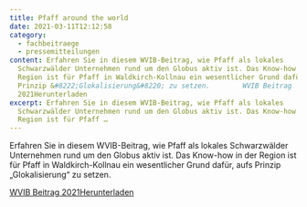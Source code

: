 ```yaml
---
title: Pfaff around the world
date: 2021-03-11T12:12:58
category:
  - fachbeitraege
  - pressemitteilungen
content: Erfahren Sie in diesem WVIB-Beitrag, wie Pfaff als lokales
  Schwarzwälder Unternehmen rund um den Globus aktiv ist. Das Know-how in der
  Region ist für Pfaff in Waldkirch-Kollnau ein wesentlicher Grund dafür, aufs
  Prinzip &#8222;Glokalisierung&#8220; zu setzen.        WVIB Beitrag
  2021Herunterladen
excerpt: Erfahren Sie in diesem WVIB-Beitrag, wie Pfaff als lokales
  Schwarzwälder Unternehmen rund um den Globus aktiv ist. Das Know-how in der
  Region ist für Pfaff …
---
```


<p>Erfahren Sie in diesem WVIB-Beitrag, wie Pfaff als lokales Schwarzwälder Unternehmen rund um den Globus aktiv ist. Das Know-how in der Region ist für Pfaff in Waldkirch-Kollnau ein wesentlicher Grund dafür, aufs Prinzip &#8222;Glokalisierung&#8220; zu setzen.</p>



</p>



<div class="wp-block-file"><a href="/WVIB_2021_Seite_14-15.pdf">WVIB Beitrag 2021</a><a href="/WVIB_2021_Seite_14-15.pdf" class="wp-block-file__button" download>Herunterladen</a></div>



</p>
